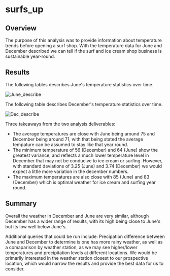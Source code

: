 # surfs_up
## Overview
The purpose of this analysis was to provide information about temperature trends before opening a surf shop. With the temperature data for June and December described we can tell if the surf and ice cream shop business is sustainable year-round.
## Results
The following tables describes June's temperature statistics over time.

![June_describe](https://user-images.githubusercontent.com/110861876/194936403-1ef71a15-f49a-4e49-b43b-7599a34cc2c8.png)

The following table describes December's temperature statistics over time.

![Dec_describe](https://user-images.githubusercontent.com/110861876/194936502-ed17b823-3597-4084-8d41-e60d7df0350b.png)

Three takeaways from the two analysis deliverables:
- The average temperatures are close with June being around 75 and December being around 71, with that being stated the average tempature can be assumed to stay like that year round.
- The minimum temperature of 56 (December) and 64 (June) show the greatest variance, and reflects a much lower temperature level in December that may not be conducive to ice cream or surfing. However, with standard deviations of 3.25 (June) and 3.74 (December) we would expect a little more variation in the december numbers.
- The maximum temperatures are also close with 85 (June) and 83 (December) which is optimal weather for ice cream and surfing year round.
## Summary
Overall the weather in December and June are very similar, although December has a wider range of results, with its high being close to June's but its low well below June's.

Additional queries that could be run include: Precipation difference between June and December to determine is one has more rainy weather, as well as a comaparison by weather station, as we may see higher/lower temperatures and precipitation levels at different locations. We would be primarily interested in the weather station closest to our prospective location, which would narrow the results and provide the best data for us to consider.
